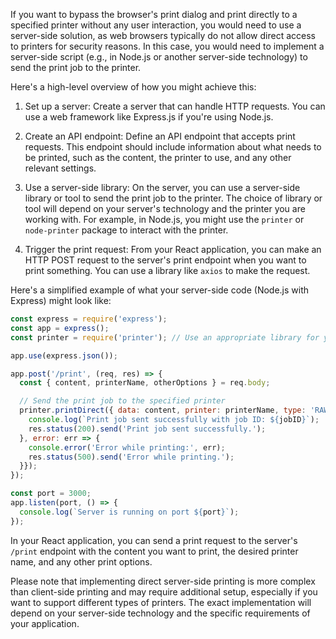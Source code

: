 If you want to bypass the browser's print dialog and print directly to a specified printer without any user interaction, you would need to use a server-side solution, as web browsers typically do not allow direct access to printers for security reasons. In this case, you would need to implement a server-side script (e.g., in Node.js or another server-side technology) to send the print job to the printer.

Here's a high-level overview of how you might achieve this:

1. Set up a server: Create a server that can handle HTTP requests. You can use a web framework like Express.js if you're using Node.js.

2. Create an API endpoint: Define an API endpoint that accepts print requests. This endpoint should include information about what needs to be printed, such as the content, the printer to use, and any other relevant settings.

3. Use a server-side library: On the server, you can use a server-side library or tool to send the print job to the printer. The choice of library or tool will depend on your server's technology and the printer you are working with. For example, in Node.js, you might use the `printer` or `node-printer` package to interact with the printer.

4. Trigger the print request: From your React application, you can make an HTTP POST request to the server's print endpoint when you want to print something. You can use a library like `axios` to make the request.

Here's a simplified example of what your server-side code (Node.js with Express) might look like:

```javascript
const express = require('express');
const app = express();
const printer = require('printer'); // Use an appropriate library for your printer

app.use(express.json());

app.post('/print', (req, res) => {
  const { content, printerName, otherOptions } = req.body;

  // Send the print job to the specified printer
  printer.printDirect({ data: content, printer: printerName, type: 'RAW', success: jobID => {
    console.log(`Print job sent successfully with job ID: ${jobID}`);
    res.status(200).send('Print job sent successfully.');
  }, error: err => {
    console.error('Error while printing:', err);
    res.status(500).send('Error while printing.');
  }});
});

const port = 3000;
app.listen(port, () => {
  console.log(`Server is running on port ${port}`);
});
```

In your React application, you can send a print request to the server's `/print` endpoint with the content you want to print, the desired printer name, and any other print options.

Please note that implementing direct server-side printing is more complex than client-side printing and may require additional setup, especially if you want to support different types of printers. The exact implementation will depend on your server-side technology and the specific requirements of your application.